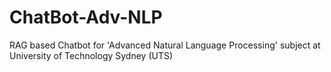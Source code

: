 # ChatBot-Adv-NLP
RAG based Chatbot for 'Advanced Natural Language Processing' subject at University of Technology Sydney (UTS)
